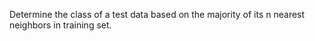 Determine the class of a test data based on the majority of its n nearest neighbors in training set.
